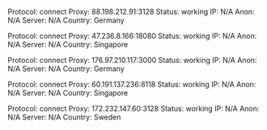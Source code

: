 Protocol: connect
Proxy: 88.198.212.91:3128
Status: working
IP: N/A
Anon: N/A
Server: N/A
Country: Germany

Protocol: connect
Proxy: 47.236.8.166:18080
Status: working
IP: N/A
Anon: N/A
Server: N/A
Country: Singapore

Protocol: connect
Proxy: 176.97.210.117:3000
Status: working
IP: N/A
Anon: N/A
Server: N/A
Country: Germany

Protocol: connect
Proxy: 60.191.137.236:8118
Status: working
IP: N/A
Anon: N/A
Server: N/A
Country: Singapore

Protocol: connect
Proxy: 172.232.147.60:3128
Status: working
IP: N/A
Anon: N/A
Server: N/A
Country: Sweden


